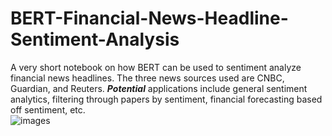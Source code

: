 # BERT-Financial-News-Headline-Sentiment-Analysis
A very short notebook on how BERT can be used to sentiment analyze financial news headlines. The three news sources used are CNBC, Guardian, and Reuters. ___*Potential*___ applications include general sentiment analytics, filtering through papers by sentiment, financial forecasting based off sentiment, etc. \
![images](https://github.com/CashBowman/BERT-Financial-News-Headline-Sentiment-Analysis/assets/126301093/6eefb09c-92a0-4d1c-9832-a0d51af7fd2a)
